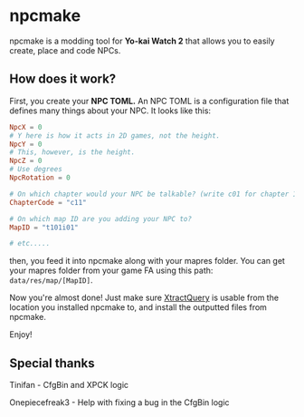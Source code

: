 # npcmake
npcmake is a modding tool for **Yo-kai Watch 2** that allows you to easily create, place and code NPCs.


## How does it work?
First, you create your **NPC TOML.** An NPC TOML is a configuration file that defines many things about your NPC. It looks like this:

```toml
NpcX = 0
# Y here is how it acts in 2D games, not the height.
NpcY = 0
# This, however, is the height.
NpcZ = 0
# Use degrees
NpcRotation = 0

# On which chapter would your NPC be talkable? (write c01 for chapter 1, c02 for chapter 2, etc. C11 is post game)
ChapterCode = "c11"

# On which map ID are you adding your NPC to?
MapID = "t101i01"

# etc.....
```
then, you feed it into npcmake along with your mapres folder. You can get your mapres folder from your game FA using this path:
`data/res/map/[MapID]`.

Now you're almost done! Just make sure [XtractQuery](https://github.com/onepiecefreak3/XtractQuery) is usable from the location you installed npcmake to, and install the outputted files from npcmake.

Enjoy!

## Special thanks
Tinifan - CfgBin and XPCK logic

Onepiecefreak3 - Help with fixing a bug in the CfgBin logic
